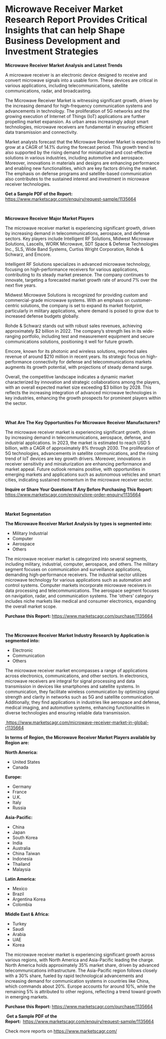 <p><h1>Microwave Receiver Market Research Report Provides Critical Insights that can help Shape Business Development and Investment Strategies</h1></p><p><strong>Microwave Receiver Market Analysis and Latest Trends</strong></p>
<p><p>A microwave receiver is an electronic device designed to receive and convert microwave signals into a usable form. These devices are critical in various applications, including telecommunications, satellite communications, radar, and broadcasting.</p><p>The Microwave Receiver Market is witnessing significant growth, driven by the increasing demand for high-frequency communication systems and advancements in technology. The proliferation of 5G networks and the growing execution of Internet of Things (IoT) applications are further propelling market expansion. As urban areas increasingly adopt smart technologies, microwave receivers are fundamental in ensuring efficient data transmission and connectivity.</p><p>Market analysts forecast that the Microwave Receiver Market is expected to grow at a CAGR of 14.1% during the forecast period. This growth trend is also supported by the rising demand for miniaturized and cost-effective solutions in various industries, including automotive and aerospace. Moreover, innovations in materials and designs are enhancing performance and enabling new functionalities, which are key factors driving the market. The emphasis on defense programs and satellite-based communication also contributes to the sustained interest and investment in microwave receiver technologies.</p></p>
<p><strong>Get a Sample PDF of the Report:&nbsp;</strong> <a href="https://www.marketscagr.com/enquiry/request-sample/1135664?utm_campaign=1766&utm_medium=2&utm_source=Github&utm_content=ia&utm_term=10022025&utm_id=microwave-receiver">https://www.marketscagr.com/enquiry/request-sample/1135664</a></p>
<p>&nbsp;</p>
<p><strong>Microwave Receiver Major Market Players</strong></p>
<p><p>The microwave receiver market is experiencing significant growth, driven by increasing demand in telecommunications, aerospace, and defense sectors. Key players include Intelligent RF Solutions, Midwest Microwave Solutions, Lascells, WORK Microwave, SDT Space & Defense Technologies Inc., SLS, Wide Band Systems, Curtiss Wright Corporation, Rohde & Schwarz, and Emcore. </p><p>Intelligent RF Solutions specializes in advanced microwave technology, focusing on high-performance receivers for various applications, contributing to its steady market presence. The company continues to innovate, targeting a forecasted market growth rate of around 7% over the next five years. </p><p>Midwest Microwave Solutions is recognized for providing custom and commercial-grade microwave systems. With an emphasis on customer-centric solutions, the company is set to expand its market footprint, particularly in military applications, where demand is poised to grow due to increased defense budgets globally.</p><p>Rohde & Schwarz stands out with robust sales revenues, achieving approximately $2 billion in 2022. The company’s strength lies in its wide-ranging portfolio, including test and measurement equipment and secure communications solutions, positioning it well for future growth.</p><p>Emcore, known for its photonic and wireless solutions, reported sales revenue of around $210 million in recent years. Its strategic focus on high-performance connectivity for defense and telecommunications markets augments its growth potential, with projections of steady demand surge.</p><p>Overall, the competitive landscape indicates a dynamic market characterized by innovation and strategic collaborations among the players, with an overall expected market size exceeding $3 billion by 2028. This reflects the increasing integration of advanced microwave technologies in key industries, enhancing the growth prospects for prominent players within the sector.</p></p>
<p>&nbsp;</p>
<p><strong>What Are The Key Opportunities For Microwave Receiver Manufacturers?</strong></p>
<p><p>The microwave receiver market is experiencing significant growth, driven by increasing demand in telecommunications, aerospace, defense, and industrial applications. In 2023, the market is estimated to reach USD 5 billion, with a CAGR of approximately 8% through 2030. The proliferation of 5G technologies, advancements in satellite communications, and the rising trend of IoT devices are key growth drivers. Moreover, innovations in receiver sensitivity and miniaturization are enhancing performance and market appeal. Future outlook remains positive, with opportunities in emerging markets and applications such as autonomous vehicles and smart cities, indicating sustained momentum in the microwave receiver sector.</p></p>
<p><strong>Inquire or Share Your Questions If Any Before Purchasing This Report:</strong> <a href="https://www.marketscagr.com/enquiry/pre-order-enquiry/1135664?utm_campaign=1766&utm_medium=2&utm_source=Github&utm_content=ia&utm_term=10022025&utm_id=microwave-receiver">https://www.marketscagr.com/enquiry/pre-order-enquiry/1135664</a></p>
<p>&nbsp;</p>
<p><strong>Market Segmentation</strong></p>
<p><strong>The Microwave Receiver Market Analysis by types is segmented into:</strong></p>
<p><ul><li>Military Industrial</li><li>Computer</li><li>Aerospace</li><li>Others</li></ul></p>
<p><p>The microwave receiver market is categorized into several segments, including military, industrial, computer, aerospace, and others. The military segment focuses on communication and surveillance applications, demanding high-performance receivers. The industrial sector utilizes microwave technology for various applications such as automation and control systems. Computer markets incorporate microwave receivers in data processing and telecommunications. The aerospace segment focuses on navigation, radar, and communication systems. The 'others' category includes niche markets like medical and consumer electronics, expanding the overall market scope.</p></p>
<p><strong>Purchase this Report:&nbsp;</strong><a href="https://www.marketscagr.com/purchase/1135664?utm_campaign=1766&utm_medium=2&utm_source=Github&utm_content=ia&utm_term=10022025&utm_id=microwave-receiver">https://www.marketscagr.com/purchase/1135664</a></p>
<p>&nbsp;</p>
<p><strong>The Microwave Receiver Market Industry Research by Application is segmented into:</strong></p>
<p><ul><li>Electronic</li><li>Communication</li><li>Others</li></ul></p>
<p><p>The microwave receiver market encompasses a range of applications across electronics, communications, and other sectors. In electronics, microwave receivers are integral for signal processing and data transmission in devices like smartphones and satellite systems. In communication, they facilitate wireless communication by optimizing signal strength and clarity in networks such as 5G and satellite communication. Additionally, they find applications in industries like aerospace and defense, medical imaging, and automotive systems, enhancing functionalities in diverse technologies and ensuring reliable data transmission.</p></p>
<p><a href="https://www.marketscagr.com/microwave-receiver-market-in-global-r1135664?utm_campaign=1766&utm_medium=2&utm_source=Github&utm_content=ia&utm_term=10022025&utm_id=microwave-receiver">&nbsp;https://www.marketscagr.com/microwave-receiver-market-in-global-r1135664</a></p>
<p><strong>In terms of Region, the Microwave Receiver Market Players available by Region are:</strong></p>
<p>
    <p> <strong> North America: </strong>
        <ul>
            <li>United States</li>
            <li>Canada</li>
        </ul>
        </p> 
    <p> <strong> Europe: </strong>
        <ul>
            <li>Germany</li>
            <li>France</li>
            <li>U.K.</li>
            <li>Italy</li>
            <li>Russia</li>
        </ul>
        </p> 
    <p> <strong> Asia-Pacific: </strong>
        <ul>
            <li>China</li>
            <li>Japan</li>
            <li>South Korea</li>
            <li>India</li>
            <li>Australia</li>
            <li>China Taiwan</li>
            <li>Indonesia</li>
            <li>Thailand</li>
            <li>Malaysia</li>
        </ul>
        </p> 
    <p> <strong> Latin America: </strong>
        <ul>
            <li>Mexico</li>
            <li>Brazil</li>
            <li>Argentina Korea</li>
            <li>Colombia</li>
        </ul>
        </p> 
    <p> <strong> Middle East & Africa: </strong>
        <ul>
            <li>Turkey</li>
            <li>Saudi</li>
            <li>Arabia</li>
            <li>UAE</li>
            <li>Korea</li>
        </ul>
    </p>
    </p>
<p><p>The microwave receiver market is experiencing significant growth across various regions, with North America and Asia-Pacific leading the charge. North America holds approximately 35% market share, driven by advanced telecommunications infrastructure. The Asia-Pacific region follows closely with a 30% share, fueled by rapid technological advancements and increasing demand for communication systems in countries like China, which commands about 20%. Europe accounts for around 10%, while the remaining 5% is attributed to other regions, reflecting a trend toward growth in emerging markets.</p></p>
<p><strong>Purchase this Report: </strong><a href="https://www.marketscagr.com/purchase/1135664?utm_campaign=1766&utm_medium=2&utm_source=Github&utm_content=ia&utm_term=10022025&utm_id=microwave-receiver">https://www.marketscagr.com/purchase/1135664</a></p>
<p>&nbsp;<strong>Get a Sample PDF of the Report:&nbsp;&nbsp;</strong><a href="https://www.marketscagr.com/enquiry/request-sample/1135664?utm_campaign=1766&utm_medium=2&utm_source=Github&utm_content=ia&utm_term=10022025&utm_id=microwave-receiver">https://www.marketscagr.com/enquiry/request-sample/1135664</a></p>
<p><strong></strong></p>
<p>Check more reports on <a href="https://www.marketscagr.com/?utm_campaign=1766&utm_medium=2&utm_source=Github&utm_content=ia&utm_term=10022025&utm_id=microwave-receiver">https://www.marketscagr.com/</a></p>